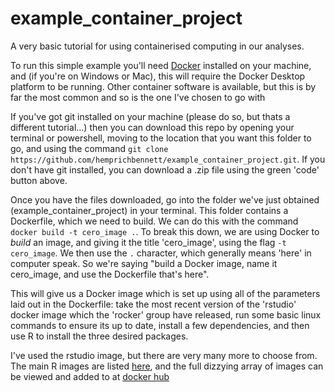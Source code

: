 # example_container_project

A very basic tutorial for using containerised computing in our analyses.

To run this simple example you'll need [Docker](https://docs.docker.com/get-docker/) installed on your machine, and (if you're on Windows or Mac), this will require the Docker Desktop platform to be running. Other container software is available, but this is by far the most common and so is the one I've chosen to go with

If you've got git installed on your machine (please do so, but thats a different tutorial...) then you can download this repo by opening your terminal or powershell, moving to the location that you want this folder to go, and using the command `git clone https://github.com/hemprichbennett/example_container_project.git`. If you don't have git installed, you can download a .zip file using the green 'code' button above.


Once you have the files downloaded, go into the folder we've just obtained (example_container_project) in your terminal. This folder contains a Dockerfile, which we need to build. We can do this with the command `docker build -t cero_image .`. To break this down, we are using Docker to *build* an image, and giving it the title 'cero_image', using the flag `-t cero_image`. We then use the `.` character, which generally means 'here' in computer speak. So we're saying "build a Docker image, name it cero_image, and use the Dockerfile that's here".

This will give us a Docker image which is set up using all of the parameters laid out in the Dockerfile: take the most recent version of the 'rstudio' docker image which the 'rocker' group have released, run some basic linux commands to ensure its up to date, install a few dependencies, and then use R to install the three desired packages.

I've used the rstudio image, but there are very many more to choose from. The main R images are listed [here](https://www.rocker-project.org/images/), and the full dizzying array of images can be viewed and added to at [docker hub](https://hub.docker.com)